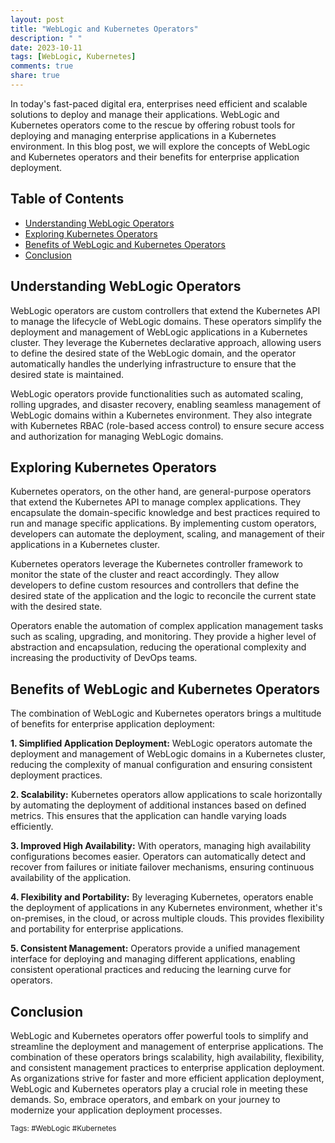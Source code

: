 ```yaml
---
layout: post
title: "WebLogic and Kubernetes Operators"
description: " "
date: 2023-10-11
tags: [WebLogic, Kubernetes]
comments: true
share: true
---
```


In today's fast-paced digital era, enterprises need efficient and scalable solutions to deploy and manage their applications. WebLogic and Kubernetes operators come to the rescue by offering robust tools for deploying and managing enterprise applications in a Kubernetes environment. In this blog post, we will explore the concepts of WebLogic and Kubernetes operators and their benefits for enterprise application deployment.

## Table of Contents
- [Understanding WebLogic Operators](#weblogic-operators)
- [Exploring Kubernetes Operators](#kubernetes-operators)
- [Benefits of WebLogic and Kubernetes Operators](#benefits)
- [Conclusion](#conclusion)

<a name="weblogic-operators"></a>
## Understanding WebLogic Operators

WebLogic operators are custom controllers that extend the Kubernetes API to manage the lifecycle of WebLogic domains. These operators simplify the deployment and management of WebLogic applications in a Kubernetes cluster. They leverage the Kubernetes declarative approach, allowing users to define the desired state of the WebLogic domain, and the operator automatically handles the underlying infrastructure to ensure that the desired state is maintained.

WebLogic operators provide functionalities such as automated scaling, rolling upgrades, and disaster recovery, enabling seamless management of WebLogic domains within a Kubernetes environment. They also integrate with Kubernetes RBAC (role-based access control) to ensure secure access and authorization for managing WebLogic domains.

<a name="kubernetes-operators"></a>
## Exploring Kubernetes Operators

Kubernetes operators, on the other hand, are general-purpose operators that extend the Kubernetes API to manage complex applications. They encapsulate the domain-specific knowledge and best practices required to run and manage specific applications. By implementing custom operators, developers can automate the deployment, scaling, and management of their applications in a Kubernetes cluster.

Kubernetes operators leverage the Kubernetes controller framework to monitor the state of the cluster and react accordingly. They allow developers to define custom resources and controllers that define the desired state of the application and the logic to reconcile the current state with the desired state.

Operators enable the automation of complex application management tasks such as scaling, upgrading, and monitoring. They provide a higher level of abstraction and encapsulation, reducing the operational complexity and increasing the productivity of DevOps teams.

<a name="benefits"></a>
## Benefits of WebLogic and Kubernetes Operators

The combination of WebLogic and Kubernetes operators brings a multitude of benefits for enterprise application deployment:

**1. Simplified Application Deployment:** WebLogic operators automate the deployment and management of WebLogic domains in a Kubernetes cluster, reducing the complexity of manual configuration and ensuring consistent deployment practices.

**2. Scalability:** Kubernetes operators allow applications to scale horizontally by automating the deployment of additional instances based on defined metrics. This ensures that the application can handle varying loads efficiently.

**3. Improved High Availability:** With operators, managing high availability configurations becomes easier. Operators can automatically detect and recover from failures or initiate failover mechanisms, ensuring continuous availability of the application.

**4. Flexibility and Portability:** By leveraging Kubernetes, operators enable the deployment of applications in any Kubernetes environment, whether it's on-premises, in the cloud, or across multiple clouds. This provides flexibility and portability for enterprise applications.

**5. Consistent Management:** Operators provide a unified management interface for deploying and managing different applications, enabling consistent operational practices and reducing the learning curve for operators.

<a name="conclusion"></a>
## Conclusion

WebLogic and Kubernetes operators offer powerful tools to simplify and streamline the deployment and management of enterprise applications. The combination of these operators brings scalability, high availability, flexibility, and consistent management practices to enterprise application deployment. As organizations strive for faster and more efficient application deployment, WebLogic and Kubernetes operators play a crucial role in meeting these demands. So, embrace operators, and embark on your journey to modernize your application deployment processes. 

<sub>Tags: #WebLogic #Kubernetes</sub>